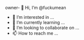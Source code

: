 owner- 👋 Hi, I’m @fuckumean
- 👀 I’m interested in ...
- 🌱 I’m currently learning ...
- 💞️ I’m looking to collaborate on ...
- 📫 How to reach me ...

<!---
fuckumean/fuckumean is a ✨ special ✨ repository because its `README.md` (this file) appears on your GitHub profile.
You can click the Preview link to take a look at your changes.
--->
